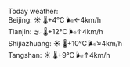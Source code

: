 Today weather:  
Beijing: ☀️   🌡️+4°C 🌬️←4km/h  
Tianjin: 🌫  🌡️+12°C 🌬️↑4km/h  
Shijiazhuang: ☀️   🌡️+10°C 🌬️↘4km/h  
Tangshan: ☀️   🌡️+9°C 🌬️↑4km/h  
